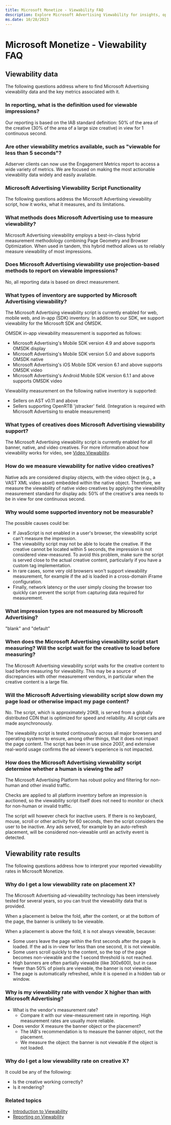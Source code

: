 ```yaml
---
title: Microsoft Monetize - Viewability FAQ
description: Explore Microsoft Advertising Viewability for insights, optimize strategies, and boost digital visibility by locating essential metrics.
ms.date: 10/28/2023
---
```


# Microsoft Monetize - Viewability FAQ

## Viewability data

The following questions address where to find Microsoft Advertising viewability data and the key metrics associated with it.

### In reporting, what is the definition used for viewable impressions?

Our reporting is based on the IAB standard definition: 50% of the area of the creative (30% of the area of a large size creative) in view for 1 continuous second.

### Are other viewability metrics available, such as "viewable for less than 5 seconds"?

Adserver clients can now use the Engagement Metrics report to access a wide variety of metrics. We are focused on making the most actionable viewability data widely and easily available.

### Microsoft Advertising Viewability Script Functionality

The following questions address the Microsoft Advertising viewability script, how it works, what it measures, and its limitations.

### What methods does Microsoft Advertising use to measure viewability?

Microsoft Advertising viewability employs a best-in-class hybrid measurement methodology combining Page Geometry and Browser Optimization. When used in tandem, this hybrid method allows us to reliably measure viewability of most impressions.

### Does Microsoft Advertising viewability use projection-based methods to report on viewable impressions?

No, all reporting data is based on direct measurement.

### What types of inventory are supported by Microsoft Advertising viewability?

The Microsoft Advertising viewability script is currently enabled for web, mobile web, and in-app (SDK) inventory. In addition to our SDK, we support viewability for the Microsoft SDK and OMSDK.

OMSDK in-app viewability measurement is supported as follows:

- Microsoft Advertising's Mobile SDK version 4.9 and above supports OMSDK display
- Microsoft Advertising's Mobile SDK version 5.0 and above supports OMSDK native
- Microsoft Advertising's iOS Mobile SDK version 6.1 and above supports OMSDK video
- Microsoft Advertising's Android Mobile SDK version 6.1.1 and above supports OMSDK video

Viewability measurement on the following native inventory is supported:

- Sellers on AST v0.11 and above
- Sellers supporting OpenRTB 'jstracker' field. (Integration is required with Microsoft Advertising to enable measurement)

### What types of creatives does Microsoft Advertising viewability support?

The Microsoft Advertising viewability script is currently enabled for all banner, native, and video creatives. For more information about how viewability works for video, see [Video Viewability](video-viewability.md).

### How do we measure viewability for native video creatives?

Native ads are considered display objects, with the video object (e.g., a VAST XML video asset) embedded within the native object. Therefore, we measure the viewability of native video creatives by applying the viewability measurement standard for display ads: 50% of the creative's area needs to be in view for one continuous second.

### Why would some supported inventory not be measurable?

The possible causes could be:

- If JavaScript is not enabled in a user's browser, the viewability script can't measure the impression.
- The viewability script may not be able to locate the creative. If the creative cannot be located within 5 seconds, the impression is not considered view-measured. To avoid this problem, make sure the script is served close to the actual creative content, particularly if you have a custom tag implementation.
- In rare cases, some very old browsers won't support viewability measurement, for example if the ad is loaded in a cross-domain iFrame configuration.
- Finally, network latency or the user simply closing the browser too quickly can prevent the script from capturing data required for measurement.

### What impression types are not measured by Microsoft Advertising?

"blank" and "default"

### When does the Microsoft Advertising viewability script start measuring? Will the script wait for the creative to load before measuring?

The Microsoft Advertising viewability script waits for the creative content to load before measuring for viewability. This may be a source of discrepancies with other measurement vendors, in particular when the creative content is a large file.

### Will the Microsoft Advertising viewability script slow down my page load or otherwise impact my page content?

No. The script, which is approximately 20KB, is served from a globally distributed CDN that is optimized for speed and reliability. All script calls are made asynchronously.

The viewability script is tested continuously across all major browsers and operating systems to ensure, among other things, that it does not impact the page content. The script has been in use since 2007, and extensive real-world usage confirms the ad viewer’s experience is not impacted.

### How does the Microsoft Advertising viewability script determine whether a human is viewing the ad?

The Microsoft Advertising Platform has robust policy and filtering for non-human and other invalid traffic.

Checks are applied to all platform inventory before an impression is auctioned, so the viewability script itself does not need to monitor or check for non-human or invalid traffic.

The script will however check for inactive users. If there is no keyboard, mouse, scroll or other activity for 60 seconds, then the script considers the user to be inactive. Any ads served, for example by an auto-refresh placement, will be considered non-viewable until an activity event is detected.

## Viewability rate results

The following questions address how to interpret your reported viewability rates in Microsoft Monetize.

### Why do I get a low viewability rate on placement X?

The Microsoft Advertising ad-viewability technology has been intensively tested for several years, so you can trust the viewability data that is provided.

When a placement is below the fold, after the content, or at the bottom of the page, the banner is unlikely to be viewable.

When a placement is above the fold, it is not always viewable, because:

- Some users leave the page within the first seconds after the page is loaded. If the ad is in-view for less than one second, it is not viewable.
- Some users scroll quickly to the content, so the top of the page becomes non-viewable and the 1 second threshold is not reached.
- High banners are often partially viewable (like 300x600), but in case fewer than 50% of pixels are viewable, the banner is not viewable.
- The page is automatically refreshed, while it is opened in a hidden tab or window.

### Why is my viewability rate with vendor X higher than with Microsoft Advertising?

- What is the vendor's measurement rate?
  - Compare it with our view-measurement rate in reporting. High measurement rates are usually more reliable.
- Does vendor X measure the banner object or the placement?
  - The IAB's recommendation is to measure the banner object, not the placement.
  - We measure the object: the banner is not viewable if the object is not loaded.

### Why do I get a low viewability rate on creative X?

It could be any of the following:

- Is the creative working correctly?
- Is it rendering?

### Related topics

- [Introduction to Viewability](introduction-to-viewability.md)
- [Reporting on Viewability](reporting-on-viewability.md)

